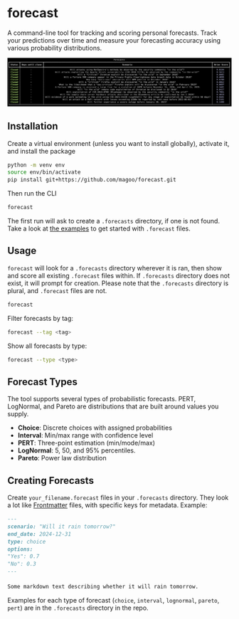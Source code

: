 # forecast

A command-line tool for tracking and scoring personal forecasts. Track your predictions over time and measure your forecasting accuracy using various probability distributions.

![Example output](example.png)

## Installation


Create a virtual environment (unless you want to install globally), activate it, and install the package

```bash
python -m venv env
source env/bin/activate
pip install git+https://github.com/magoo/forecast.git
```

Then run the CLI

```bash
forecast
```

The first run will ask to create a `.forecasts` directory, if one is not found. Take a look at [the examples](https://github.com/magoo/forecast/tree/main/.forecasts) to get started with `.forecast` files.

## Usage

`forecast` will look for a `.forecasts` directory wherever it is ran, then show and score all existing `.forecast` files within. If `.forecasts` directory does not exist, it will prompt for creation. Please note that the `.forecasts` directory is plural, and `.forecast` files are not. 

```bash
forecast
```

Filter forecasts by tag:

```bash
forecast --tag <tag>
```

Show all forecasts by type:

```bash
forecast --type <type>
```
## Forecast Types

The tool supports several types of probabilistic forecasts.  PERT, LogNormal, and Pareto are distributions that are built around values you supply. 

- **Choice**: Discrete choices with assigned probabilities
- **Interval**: Min/max range with confidence level
- **PERT**: Three-point estimation (min/mode/max)
- **LogNormal**: 5, 50, and 95% percentiles.
- **Pareto**: Power law distribution

## Creating Forecasts

Create `your_filename.forecast` files in your `.forecasts` directory. They look a lot like [Frontmatter](https://jekyllrb.com/docs/frontmatter/) files, with specific keys for metadata. Example:

```markdown
---
scenario: "Will it rain tomorrow?"
end_date: 2024-12-31
type: choice
options:
"Yes": 0.7
"No": 0.3
---

Some markdown text describing whether it will rain tomorrow.
```

Examples for each type of forecast (`choice`, `interval`, `lognormal`, `pareto`, `pert`) are in the `.forecasts` directory in the repo.